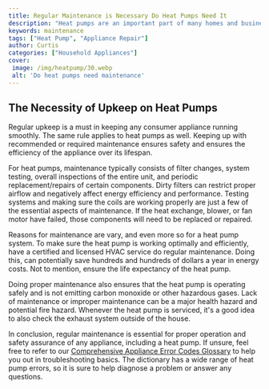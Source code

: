```yaml
---
title: Regular Maintenance is Necessary Do Heat Pumps Need It
description: "Heat pumps are an important part of many homes and businesses but do they need regular maintenance Find out in this blog post as we discuss the importance of required maintenance to keep your heat pump working effectively and efficiently"
keywords: maintenance
tags: ["Heat Pump", "Appliance Repair"]
author: Curtis
categories: ["Household Appliances"]
cover: 
 image: /img/heatpump/30.webp
 alt: 'Do heat pumps need maintenance'
---
```

## The Necessity of Upkeep on Heat Pumps

Regular upkeep is a must in keeping any consumer appliance running smoothly. The same rule applies to heat pumps as well. Keeping up with recommended or required maintenance ensures safety and ensures the efficiency of the appliance over its lifespan.

For heat pumps, maintenance typically consists of filter changes, system testing, overall inspections of the entire unit, and periodic replacement/repairs of certain components. Dirty filters can restrict proper airflow and negatively affect energy efficiency and performance. Testing systems and making sure the coils are working properly are just a few of the essential aspects of maintenance. If the heat exchange, blower, or fan motor have failed, those components will need to be replaced or repaired.

Reasons for maintenance are vary, and even more so for a heat pump system. To make sure the heat pump is working optimally and efficiently, have a certified and licensed HVAC service do regular maintenance. Doing this, can potentially save hundreds and hundreds of dollars a year in energy costs. Not to mention, ensure the life expectancy of the heat pump.

Doing proper maintenance also ensures that the heat pump is operating safely and is not emitting carbon monoxide or other hazardous gases. Lack of maintenance or improper maintenance can be a major health hazard and potential fire hazard. Whenever the heat pump is serviced, it's a good idea to also check the exhaust system outside of the house.

In conclusion, regular maintenance is essential for proper operation and safety assurance of any appliance, including a heat pump. If unsure, feel free to refer to our [Comprehensive Appliance Error Codes Glossary](./error-codes/) to help you out in troubleshooting basics. The dictionary has a wide range of heat pump errors, so it is sure to help diagnose a problem or answer any questions.
